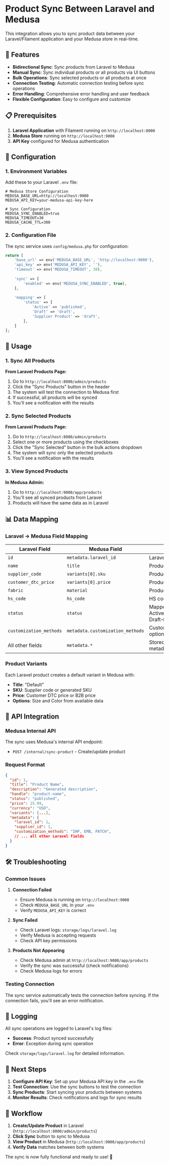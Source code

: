 # Product Sync Between Laravel and Medusa

This integration allows you to sync product data between your Laravel/Filament application and your Medusa store in real-time.

## 🚀 Features

- **Bidirectional Sync**: Sync products from Laravel to Medusa
- **Manual Sync**: Sync individual products or all products via UI buttons
- **Bulk Operations**: Sync selected products or all products at once
- **Connection Testing**: Automatic connection testing before sync operations
- **Error Handling**: Comprehensive error handling and user feedback
- **Flexible Configuration**: Easy to configure and customize

## 📋 Prerequisites

1. **Laravel Application** with Filament running on `http://localhost:8000`
2. **Medusa Store** running on `http://localhost:9000`
3. **API Key** configured for Medusa authentication

## 🔧 Configuration

### 1. Environment Variables

Add these to your Laravel `.env` file:

```env
# Medusa Store Configuration
MEDUSA_BASE_URL=http://localhost:9000
MEDUSA_API_KEY=your-medusa-api-key-here

# Sync Configuration
MEDUSA_SYNC_ENABLED=true
MEDUSA_TIMEOUT=30
MEDUSA_CACHE_TTL=300
```

### 2. Configuration File

The sync service uses `config/medusa.php` for configuration:

```php
return [
    'base_url' => env('MEDUSA_BASE_URL', 'http://localhost:9000'),
    'api_key' => env('MEDUSA_API_KEY', ''),
    'timeout' => env('MEDUSA_TIMEOUT', 30),
    
    'sync' => [
        'enabled' => env('MEDUSA_SYNC_ENABLED', true),
    ],
    
    'mapping' => [
        'status' => [
            'Active' => 'published',
            'Draft' => 'draft',
            'Supplier Product' => 'draft',
        ],
    ]
];
```

## 🎯 Usage

### 1. Sync All Products

**From Laravel Products Page:**
1. Go to `http://localhost:8000/admin/products`
2. Click the "Sync Products" button in the header
3. The system will test the connection to Medusa first
4. If successful, all products will be synced
5. You'll see a notification with the results

### 2. Sync Selected Products

**From Laravel Products Page:**
1. Go to `http://localhost:8000/admin/products`
2. Select one or more products using the checkboxes
3. Click the "Sync Selected" button in the bulk actions dropdown
4. The system will sync only the selected products
5. You'll see a notification with the results

### 3. View Synced Products

**In Medusa Admin:**
1. Go to `http://localhost:9000/app/products`
2. You'll see all synced products from Laravel
3. Products will have the same data as in Laravel

## 📊 Data Mapping

### Laravel → Medusa Field Mapping

| Laravel Field | Medusa Field | Notes |
|---------------|--------------|-------|
| `id` | `metadata.laravel_id` | Laravel product ID |
| `name` | `title` | Product title |
| `supplier_code` | `variants[0].sku` | Product SKU |
| `customer_dtc_price` | `variants[0].price` | Product price |
| `fabric` | `material` | Product material |
| `hs_code` | `hs_code` | HS code |
| `status` | `status` | Mapped: Active→published, Draft→draft |
| `customization_methods` | `metadata.customization_methods` | Customization options |
| All other fields | `metadata.*` | Stored in metadata |

### Product Variants

Each Laravel product creates a default variant in Medusa with:
- **Title**: "Default"
- **SKU**: Supplier code or generated SKU
- **Price**: Customer DTC price or B2B price
- **Options**: Size and Color from available data

## 🔌 API Integration

### Medusa Internal API

The sync uses Medusa's internal API endpoint:
- `POST /internal/sync-product` - Create/update product

### Request Format

```json
{
  "id": 1,
  "title": "Product Name",
  "description": "Generated description",
  "handle": "product-name",
  "status": "published",
  "price": 25.99,
  "currency": "USD",
  "variants": [...],
  "metadata": {
    "laravel_id": 1,
    "supplier_id": 1,
    "customization_methods": "IHP, EMB, PATCH",
    // ... all other Laravel fields
  }
}
```

## 🛠️ Troubleshooting

### Common Issues

1. **Connection Failed**
   - Ensure Medusa is running on `http://localhost:9000`
   - Check `MEDUSA_BASE_URL` in your `.env`
   - Verify `MEDUSA_API_KEY` is correct

2. **Sync Failed**
   - Check Laravel logs: `storage/logs/laravel.log`
   - Verify Medusa is accepting requests
   - Check API key permissions

3. **Products Not Appearing**
   - Check Medusa admin at `http://localhost:9000/app/products`
   - Verify the sync was successful (check notifications)
   - Check Medusa logs for errors

### Testing Connection

The sync service automatically tests the connection before syncing. If the connection fails, you'll see an error notification.

## 📝 Logging

All sync operations are logged to Laravel's log files:
- **Success**: Product synced successfully
- **Error**: Exception during sync operation

Check `storage/logs/laravel.log` for detailed information.

## 🎯 Next Steps

1. **Configure API Key**: Set up your Medusa API key in the `.env` file
2. **Test Connection**: Use the sync buttons to test the connection
3. **Sync Products**: Start syncing your products between systems
4. **Monitor Results**: Check notifications and logs for sync results

## 🔄 Workflow

1. **Create/Update Product** in Laravel (`http://localhost:8000/admin/products`)
2. **Click Sync** button to sync to Medusa
3. **View Product** in Medusa (`http://localhost:9000/app/products`)
4. **Verify Data** matches between both systems

The sync is now fully functional and ready to use! 🎉





